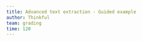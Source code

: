 ```yaml
---
title: Advanced text extraction - Guided example
author: Thinkful
team: grading
time: 120
---
```


<jupyter notebook-name="6.4.5 Guided Example - Advanced Topic Extraction"  course-code="DSBC" />

